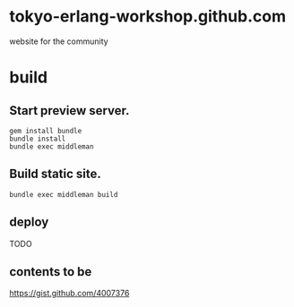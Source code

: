 tokyo-erlang-workshop.github.com
================================

website for the community

# build

## Start preview server.

```
gem install bundle
bundle install
bundle exec middleman
```

## Build static site.

```
bundle exec middleman build
```

## deploy

TODO

## contents to be

https://gist.github.com/4007376
